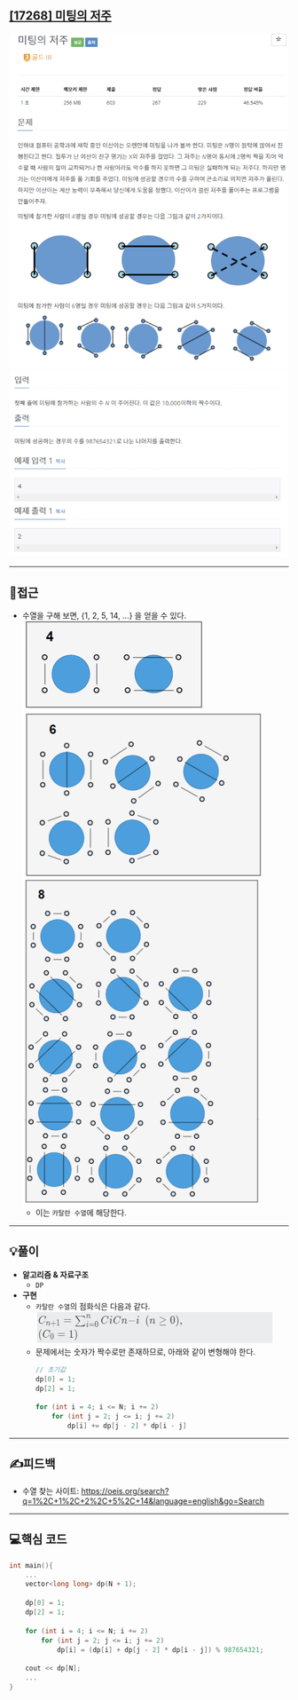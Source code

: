 ## [[17268] 미팅의 저주](https://www.acmicpc.net/problem/17268)

![](imgs/1.PNG)
![](imgs/2.PNG)
___
## 🤔접근
- 수열을 구해 보면, {1, 2, 5, 14, ...} 을 얻을 수 있다.<br>
    ![](imgs/3.PNG)<br>
    ![](imgs/4.PNG)<br>
    ![](imgs/5.PNG)
    - 이는 `카탈란 수열`에 해당한다. 
___
## 💡풀이
- <b>알고리즘 & 자료구조</b>
    - `DP`
- <b>구현</b>
    - `카탈란 수열`의 점화식은 다음과 같다.<br>
        ![](imgs/6.PNG)
    - 문제에서는 숫자가 짝수로만 존재하므로, 아래와 같이 변형해야 한다.
        ```c++
        // 초기값
        dp[0] = 1;
        dp[2] = 1;

        for (int i = 4; i <= N; i += 2)
            for (int j = 2; j <= i; j += 2)
                dp[i] += dp[j - 2] * dp[i - j]
        ```
___
## ✍피드백
- 수열 찾는 사이트: https://oeis.org/search?q=1%2C+1%2C+2%2C+5%2C+14&language=english&go=Search
___
## 💻핵심 코드
```c++
int main(){
    ...
    vector<long long> dp(N + 1);

    dp[0] = 1;
    dp[2] = 1;

    for (int i = 4; i <= N; i += 2)
        for (int j = 2; j <= i; j += 2)
            dp[i] = (dp[i] + dp[j - 2] * dp[i - j]) % 987654321;

    cout << dp[N];
    ...
}
```